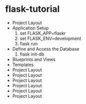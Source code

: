 # flask-tutorial
* Project Layout
* Application Setup
  1. set FLASK_APP=flaskr
  2. set FLASK_ENV=development
  2. flask run
* Define and Access the Database
  1. flask init-db
* Blueprints and Views
* Templates
* Project Layout
* Project Layout
* Project Layout
* Project Layout
* Project Layout
* Project Layout